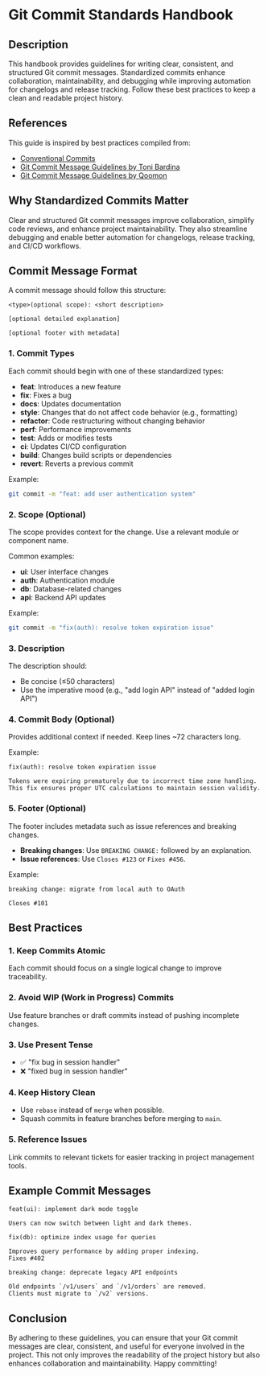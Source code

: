 # Git Commit Standards Handbook

## Description
This handbook provides guidelines for writing clear, consistent, and structured Git commit messages. Standardized commits enhance collaboration, maintainability, and debugging while improving automation for changelogs and release tracking. Follow these best practices to keep a clean and readable project history.

## References
This guide is inspired by best practices compiled from:
- [Conventional Commits](https://www.conventionalcommits.org/)
- [Git Commit Message Guidelines by Toni Bardina](https://gist.github.com/tonibardina/9290fbc7d605b4f86919426e614fe692)
- [Git Commit Message Guidelines by Qoomon](https://gist.github.com/qoomon/5dfcdf8eec66a051ecd85625518cfd13)

## Why Standardized Commits Matter

Clear and structured Git commit messages improve collaboration, 
simplify code reviews, and enhance project maintainability. 
They also streamline debugging and enable better automation for changelogs, release tracking, and CI/CD workflows.

## Commit Message Format

A commit message should follow this structure:

```
<type>(optional scope): <short description>

[optional detailed explanation]

[optional footer with metadata]
```

### 1. Commit Types
Each commit should begin with one of these standardized types:

- **feat**: Introduces a new feature
- **fix**: Fixes a bug
- **docs**: Updates documentation
- **style**: Changes that do not affect code behavior (e.g., formatting)
- **refactor**: Code restructuring without changing behavior
- **perf**: Performance improvements
- **test**: Adds or modifies tests
- **ci**: Updates CI/CD configuration
- **build**: Changes build scripts or dependencies
- **revert**: Reverts a previous commit

Example:
```sh
git commit -m "feat: add user authentication system"
```

### 2. Scope (Optional)
The scope provides context for the change. Use a relevant module or component name.

Common examples:
- **ui**: User interface changes
- **auth**: Authentication module
- **db**: Database-related changes
- **api**: Backend API updates

Example:
```sh
git commit -m "fix(auth): resolve token expiration issue"
```

### 3. Description
The description should:
- Be concise (≤50 characters)
- Use the imperative mood (e.g., "add login API" instead of "added login API")

### 4. Commit Body (Optional)
Provides additional context if needed. Keep lines ~72 characters long.

Example:
```
fix(auth): resolve token expiration issue

Tokens were expiring prematurely due to incorrect time zone handling.
This fix ensures proper UTC calculations to maintain session validity.
```

### 5. Footer (Optional)
The footer includes metadata such as issue references and breaking changes.

- **Breaking changes**: Use `BREAKING CHANGE:` followed by an explanation.
- **Issue references**: Use `Closes #123` or `Fixes #456`.

Example:
```
breaking change: migrate from local auth to OAuth

Closes #101
```

## Best Practices

### 1. Keep Commits Atomic
Each commit should focus on a single logical change to improve traceability.

### 2. Avoid WIP (Work in Progress) Commits
Use feature branches or draft commits instead of pushing incomplete changes.

### 3. Use Present Tense
- ✅ "fix bug in session handler"
- ❌ "fixed bug in session handler"

### 4. Keep History Clean
- Use `rebase` instead of `merge` when possible.
- Squash commits in feature branches before merging to `main`.

### 5. Reference Issues
Link commits to relevant tickets for easier tracking in project management tools.

## Example Commit Messages

```
feat(ui): implement dark mode toggle

Users can now switch between light and dark themes.
```

```
fix(db): optimize index usage for queries

Improves query performance by adding proper indexing.
Fixes #402
```

```
breaking change: deprecate legacy API endpoints

Old endpoints `/v1/users` and `/v1/orders` are removed.
Clients must migrate to `/v2` versions.
```

## Conclusion

By adhering to these guidelines, you can ensure that your Git commit messages are clear, consistent, 
and useful for everyone involved in the project. 
This not only improves the readability of the project history but also enhances collaboration and maintainability. 
Happy committing!